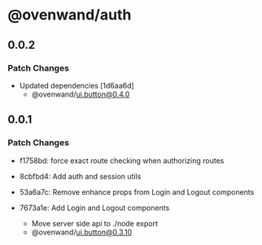 # @ovenwand/auth

## 0.0.2

### Patch Changes

- Updated dependencies [1d6aa6d]
  - @ovenwand/ui.button@0.4.0

## 0.0.1

### Patch Changes

- f1758bd: force exact route checking when authorizing routes
- 8cbfbd4: Add auth and session utils
- 53a6a7c: Remove enhance props from Login and Logout components
- 7673a1e: Add Login and Logout components

  - Move server side api to ./node export
  - @ovenwand/ui.button@0.3.10
